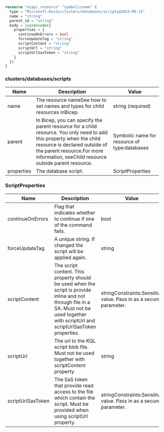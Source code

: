 ```terraform
resource "azapi_resource" "symbolicname" {
  type = "Microsoft.Kusto/clusters/databases/scripts@2023-08-15"
  name = "string"
  parent_id = "string"
  body = jsonencode({
    properties = {
      continueOnErrors = bool
      forceUpdateTag = "string"
      scriptContent = "string"
      scriptUrl = "string"
      scriptUrlSasToken = "string"
    }
  })
}

```

### clusters/databases/scripts

| Name | Description | Value |
|-|-|-|
| name | The resource nameSee how to set names and types for child resources inBicep. | string (required) |
| parent | In Bicep, you can specify the parent resource for a child resource. You only need to add this property when the child resource is declared outside of the parent resource.For more information, seeChild resource outside parent resource. | Symbolic name for resource of type:databases |
| properties | The database script. | ScriptProperties |


### ScriptProperties

| Name | Description | Value |
|-|-|-|
| continueOnErrors | Flag that indicates whether to continue if one of the command fails. | bool |
| forceUpdateTag | A unique string. If changed the script will be applied again. | string |
| scriptContent | The script content. This property should be used when the script is provide inline and not through file in a SA. Must not be used together with scriptUrl and scriptUrlSasToken properties. | stringConstraints:Sensitive value. Pass in as a secure parameter. |
| scriptUrl | The url to the KQL script blob file. Must not be used together with scriptContent property | string |
| scriptUrlSasToken | The SaS token that provide read access to the file which contain the script. Must be provided when using scriptUrl property. | stringConstraints:Sensitive value. Pass in as a secure parameter. |


